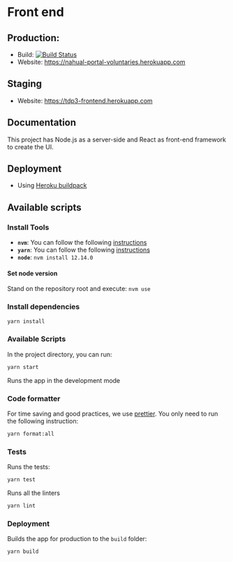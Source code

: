 # Front end

## Production:

- Build: [![Build Status](https://travis-ci.com/taller-de-desarrollo-proyectos-III/front-end.svg?branch=main)](https://travis-ci.com/taller-de-desarrollo-proyectos-III/front-end)
- Website: https://nahual-portal-voluntaries.herokuapp.com

## Staging

- Website: https://tdp3-frontend.herokuapp.com

## Documentation

This project has Node.js as a server-side and React as front-end framework to create the UI.

## Deployment

- Using [Heroku buildpack](https://github.com/mars/create-react-app-buildpack)

## Available scripts

### Install Tools

- **`nvm`**: You can follow the following [instructions](https://github.com/nvm-sh/nvm)
- **`yarn`**: You can follow the following [instructions](https://classic.yarnpkg.com/en/docs/install/#debian-stable)
- **`node`**: `nvm install 12.14.0`

#### Set node version

Stand on the repository root and execute: `nvm use`

### Install dependencies

```bash
yarn install
```

### Available Scripts

In the project directory, you can run:

```bash
yarn start
```

Runs the app in the development mode

### Code formatter

For time saving and good practices, we use [prettier](https://prettier.io/). You only need to run the following instruction:

```bash
yarn format:all
```

### Tests

Runs the tests:

```bash
yarn test
```

Runs all the linters

```bash
yarn lint
```

### Deployment

Builds the app for production to the `build` folder:

```bash
yarn build
```
